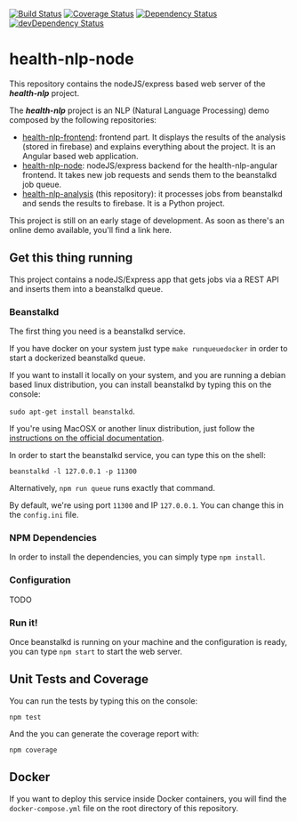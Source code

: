 [![Build Status][travis-badge]][travis-badge-url]
[![Coverage Status][coveralls-badge]][coveralls-badge-url]
[![Dependency Status][david-badge]][david-badge-url]
[![devDependency Status][david-dev-badge]][david-dev-badge-url]

[travis-badge]: https://travis-ci.org/fjrd84/health-nlp-node.svg?branch=master
[travis-badge-url]: https://travis-ci.org/fjrd84/health-nlp-node
[coveralls-badge]: https://coveralls.io/repos/github/fjrd84/health-nlp-node/badge.svg?branch=master
[coveralls-badge-url]: https://coveralls.io/github/fjrd84/health-nlp-node?branch=master
[david-badge]: https://david-dm.org/fjrd84/health-nlp-node.svg
[david-badge-url]: https://david-dm.org/fjrd84/health-nlp-node
[david-dev-badge]: https://david-dm.org/fjrd84/health-nlp-node/dev-status.svg
[david-dev-badge-url]: https://david-dm.org/fjrd84/health-nlp-node?type=dev

# health-nlp-node

This repository contains the nodeJS/express based web server of the ***health-nlp*** project.

The ***health-nlp*** project is an NLP (Natural Language Processing) demo composed by the following repositories:

- [health-nlp-frontend](https://github.com/fjrd84/health-nlp-frontend): frontend part. It displays the results of the analysis (stored in firebase) and explains everything about the project. It is an Angular based web application.
- [health-nlp-node](https://github.com/fjrd84/health-nlp-node): nodeJS/express backend for the health-nlp-angular frontend. It takes new job requests and sends them to the beanstalkd job queue.
- [health-nlp-analysis](https://github.com/fjrd84/health-nlp-analysis) (this repository): it processes jobs from beanstalkd and sends the results to firebase. It is a Python project.

This project is still on an early stage of development. As soon as there's an online demo available, you'll find a link here.


## Get this thing running

This project contains a nodeJS/Express app that gets jobs via a REST API and inserts them into a beanstalkd queue.

### Beanstalkd

The first thing you need is a beanstalkd service.

If you have docker on your system just type `make runqueuedocker` in order to start a dockerized beanstalkd queue.

If you want to install it locally on your system, and you are running a debian based linux distribution, you can install beanstalkd by typing this on the console:

`sudo apt-get install beanstalkd`.

If you're using MacOSX or another linux distribution, just follow the [instructions on the official documentation](http://kr.github.io/beanstalkd/download.html).

In order to start the beanstalkd service, you can type this on the shell:

`beanstalkd -l 127.0.0.1 -p 11300`

Alternatively, `npm run queue` runs exactly that command.

By default, we're using port `11300` and IP `127.0.0.1`. You can change this in the `config.ini` file.

### NPM Dependencies

In order to install the dependencies, you can simply type `npm install`.

### Configuration

TODO

### Run it!

Once beanstalkd is running on your machine and the configuration is ready, you can type `npm start` to start the web server.

## Unit Tests and Coverage

You can run the tests by typing this on the console:

`npm test`

And the you can generate the coverage report with:

`npm coverage`

## Docker

If you want to deploy this service inside Docker containers, you will find the `docker-compose.yml` file on the root directory of this repository.
